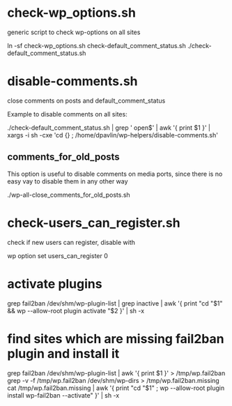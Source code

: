 # check-wp_options.sh

generic script to check wp-options on all sites

ln -sf check-wp_options.sh check-default_comment_status.sh
./check-default_comment_status.sh

# disable-comments.sh

close comments on posts and default_comment_status

Example to disable comments on all sites:

./check-default_comment_status.sh | grep ' open$' | awk '{ print $1 }' | \
xargs -i sh -cxe 'cd {} ; /home/dpavlin/wp-helpers/disable-comments.sh'

## comments_for_old_posts

This option is useful to disable comments on media ports, since there is
no easy vay to disable them in any other way

./wp-all-close_comments_for_old_posts.sh

# check-users_can_register.sh

check if new users can register, disable with

wp option set users_can_register 0

# activate plugins

grep fail2ban /dev/shm/wp-plugin-list | grep inactive | awk '{ print "cd "$1" && wp --allow-root plugin activate "$2 }' | sh -x


# find sites which are missing fail2ban plugin and install it

grep fail2ban /dev/shm/wp-plugin-list | awk '{ print $1 }' > /tmp/wp.fail2ban
grep -v -f /tmp/wp.fail2ban /dev/shm/wp-dirs > /tmp/wp.fail2ban.missing
cat /tmp/wp.fail2ban.missing | awk '{ print "cd "$1" ; wp --allow-root plugin install wp-fail2ban --activate" }' | sh -x



